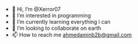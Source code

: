 - 👋 Hi, I’m @Xerror07
- 👀 I’m interested in programming <js>
- 🌱 I’m currently learning everything i can 
- 💞️ I’m looking to collaborate on earth
- 📫 How to reach me ahmedaminb2b@gmail.com

<!---
Xerror07/Xerror07 is a ✨ special ✨ repository because its `README.md` (this file) appears on your GitHub profile.
You can click the Preview link to take a look at your changes.
--->
